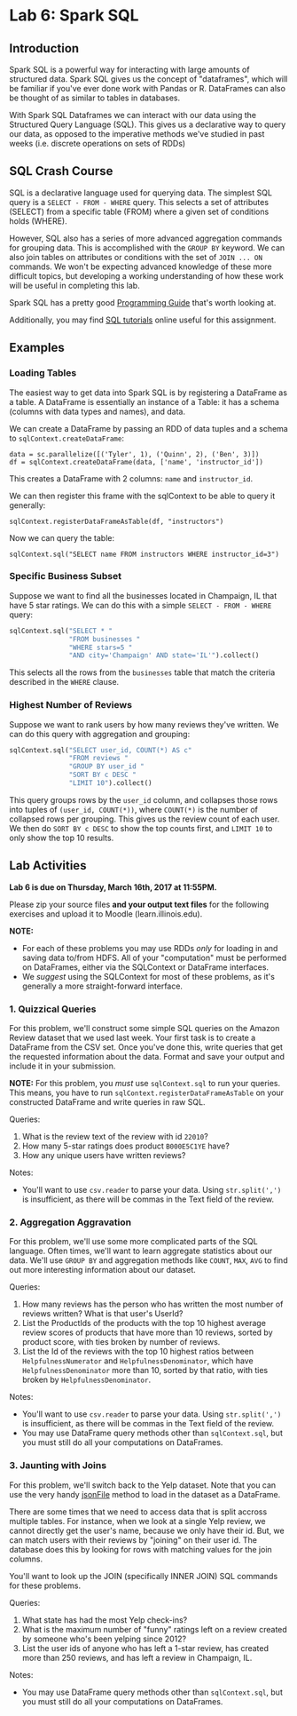 # Lab 6: Spark SQL

## Introduction

Spark SQL is a powerful way for interacting with large amounts of structured data. Spark SQL gives us the concept of "dataframes", which will be familiar if you've ever done work with Pandas or R. DataFrames can also be thought of as similar to tables in databases.

With Spark SQL Dataframes we can interact with our data using the Structured Query Language (SQL). This gives us a declarative way to query our data, as opposed to the imperative methods we've studied in past weeks (i.e. discrete operations on sets of RDDs)

## SQL Crash Course

SQL is a declarative language used for querying data. The simplest SQL query is a `SELECT - FROM - WHERE` query. This selects a set of attributes (SELECT) from a specific table (FROM) where a given set of conditions holds (WHERE).

However, SQL also has a series of more advanced aggregation commands for grouping data. This is accomplished with the `GROUP BY` keyword. We can also join tables on attributes or conditions with the set of `JOIN ... ON` commands. We won't be expecting advanced knowledge of these more difficult topics, but developing a working understanding of how these work will be useful in completing this lab.

Spark SQL has a pretty good [Programming Guide](https://spark.apache.org/docs/1.5.1/sql-programming-guide.html) that's worth looking at.

Additionally, you may find [SQL tutorials](https://www.w3schools.com/sql/default.asp) online useful for this assignment.

## Examples

### Loading Tables

The easiest way to get data into Spark SQL is by registering a DataFrame as a table. A DataFrame is essentially an instance of a Table: it has a schema (columns with data types and names), and data.

We can create a DataFrame by passing an RDD of data tuples and a schema to `sqlContext.createDataFrame`:

```
data = sc.parallelize([('Tyler', 1), ('Quinn', 2), ('Ben', 3)])
df = sqlContext.createDataFrame(data, ['name', 'instructor_id'])
```

This creates a DataFrame with 2 columns: `name` and `instructor_id`.

We can then register this frame with the sqlContext to be able to query it generally:

```
sqlContext.registerDataFrameAsTable(df, "instructors")
```

Now we can query the table:

```
sqlContext.sql("SELECT name FROM instructors WHERE instructor_id=3")
```

### Specific Business Subset

Suppose we want to find all the businesses located in Champaign, IL that have 5 star ratings. We can do this with a simple `SELECT - FROM - WHERE` query:

```python
sqlContext.sql("SELECT * "
               "FROM businesses "
               "WHERE stars=5 "
               "AND city='Champaign' AND state='IL'").collect()
```

This selects all the rows from the `businesses` table that match the criteria described in the `WHERE` clause.

### Highest Number of Reviews

Suppose we want to rank users by how many reviews they've written. We can do this query with aggregation and grouping:

```python
sqlContext.sql("SELECT user_id, COUNT(*) AS c"
               "FROM reviews "
               "GROUP BY user_id "
               "SORT BY c DESC "
               "LIMIT 10").collect()
```

This query groups rows by the `user_id` column, and collapses those rows into tuples of `(user_id, COUNT(*))`, where `COUNT(*)` is the number of collapsed rows per grouping. This gives us the review count of each user. We then do `SORT BY c DESC` to show the top counts first, and `LIMIT 10` to only show the top 10 results.

## Lab Activities
**Lab 6 is due on Thursday, March 16th, 2017 at 11:55PM.**

Please zip your source files **and your output text files** for the following exercises and upload it to Moodle (learn.illinois.edu).

**NOTE:**

* For each of these problems you may use RDDs *only* for loading in and saving data to/from HDFS. All of your "computation" must be performed on DataFrames, either via the SQLContext or DataFrame interfaces.
* We _suggest_ using the SQLContext for most of these problems, as it's generally a more straight-forward interface.

### 1. Quizzical Queries

For this problem, we'll construct some simple SQL queries on the Amazon Review dataset that we used last week. Your first task is to create a DataFrame from the CSV set. Once you've done this, write queries that get the requested information about the data. Format and save your output and include it in your submission.

**NOTE:** For this problem, you *must* use `sqlContext.sql` to run your queries. This means, you have to run `sqlContext.registerDataFrameAsTable` on your constructed DataFrame and write queries in raw SQL.

Queries:

1. What is the review text of the review with id `22010`?
2. How many 5-star ratings does product `B000E5C1YE` have?
3. How any unique users have written reviews?

Notes:

* You'll want to use `csv.reader` to parse your data. Using `str.split(',')` is insufficient, as there will be commas in the Text field of the review.

### 2. Aggregation Aggravation

For this problem, we'll use some more complicated parts of the SQL language. Often times, we'll want to learn aggregate statistics about our data. We'll use `GROUP BY` and aggregation methods like `COUNT`, `MAX`, `AVG` to find out more interesting information about our dataset.

Queries:

1. How many reviews has the person who has written the most number of reviews written? What is that user's UserId?
2. List the ProductIds of the products with the top 10 highest average review scores of products that have more than 10 reviews, sorted by product score, with ties broken by number of reviews.
3. List the Id of the reviews with the top 10 highest ratios between `HelpfulnessNumerator` and `HelpfulnessDenominator`, which have `HelpfulnessDenominator` more than 10, sorted by that ratio, with ties broken by `HelpfulnessDenominator`.

Notes: 

* You'll want to use `csv.reader` to parse your data. Using `str.split(',')` is insufficient, as there will be commas in the Text field of the review.
* You may use DataFrame query methods other than `sqlContext.sql`, but you must still do all your computations on DataFrames.

### 3. Jaunting with Joins

For this problem, we'll switch back to the Yelp dataset. Note that you can use the very handy [jsonFile](https://spark.apache.org/docs/1.5.1/api/python/pyspark.sql.html#pyspark.sql.SQLContext.jsonFile) method to load in the dataset as a DataFrame.

There are some times that we need to access data that is split accross multiple tables. For instance, when we look at a single Yelp review, we cannot directly get the user's name, because we only have their id. But, we can match users with their reviews by "joining" on their user id. The database does this by looking for rows with matching values for the join columns.

You'll want to look up the JOIN (specifically INNER JOIN) SQL commands for these problems.

Queries:

1. What state has had the most Yelp check-ins?
2. What is the maximum number of "funny" ratings left on a review created by someone who's been yelping since 2012?
3. List the user ids of anyone who has left a 1-star review, has created more than 250 reviews, and has left a review in Champaign, IL.

Notes: 

* You may use DataFrame query methods other than `sqlContext.sql`, but you must still do all your computations on DataFrames.
